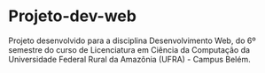 # Projeto-dev-web
Projeto desenvolvido para a disciplina Desenvolvimento Web, do 6º semestre do curso de Licenciatura em Ciência da Computação da Universidade Federal Rural da Amazônia (UFRA) - Campus Belém.
